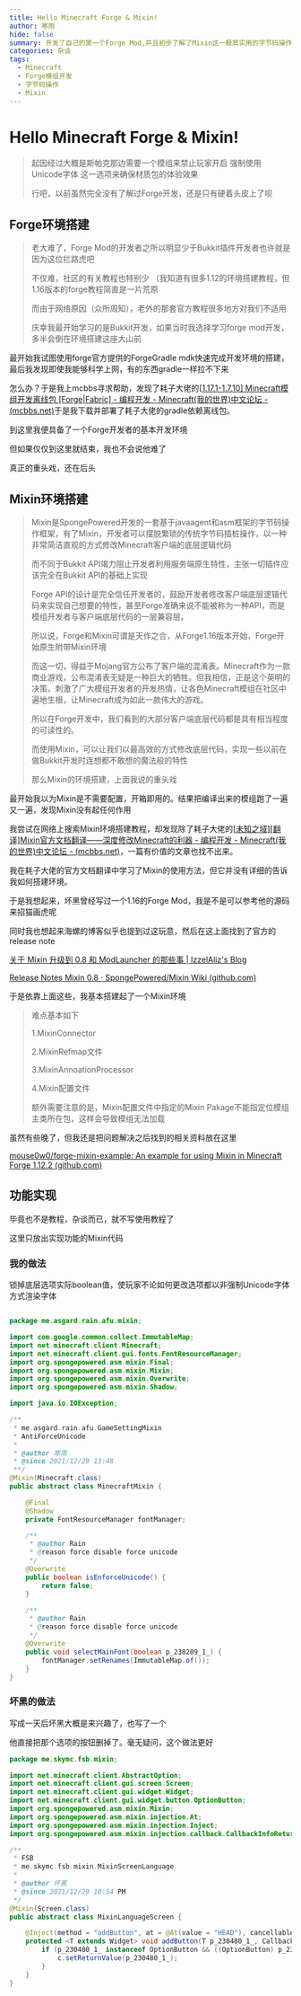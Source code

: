 ```yaml
---
title: Hello Minecraft Forge & Mixin!
author: 寒雨
hide: false
summary: 开发了自己的第一个Forge Mod,并且初步了解了Mixin这一极其实用的字节码操作框架
categories: 杂谈
tags:
  - Minecraft
  - Forge模组开发
  - 字节码操作
  - Mixin 
---
```


# Hello Minecraft Forge & Mixin!

> 起因经过大概是斯帕克那边需要一个模组来禁止玩家开启 强制使用Unicode字体 这一选项来确保材质包的体验效果
>
> 行吧，以前虽然完全没有了解过Forge开发，还是只有硬着头皮上了呗

## Forge环境搭建

> 老大难了，Forge Mod的开发者之所以明显少于Bukkit插件开发者也许就是因为这位拦路虎吧
>
> 不仅难，社区的有关教程也特别少 （我知道有很多1.12的环境搭建教程，但1.16版本的forge教程简直是一片荒原
>
> 而由于网络原因（众所周知），老外的那套官方教程很多地方对我们不适用
>
> 庆幸我最开始学习的是Bukkit开发，如果当时我选择学习forge mod开发，多半会倒在环境搭建这座大山前

最开始我试图使用forge官方提供的ForgeGradle mdk快速完成开发环境的搭建，最后我发现即使我能够科学上网，有的东西gradle一样拉不下来

怎么办？于是我上mcbbs寻求帮助，发现了耗子大佬的[[1.17.1-1.7.10\] Minecraft模组开发离线包 [Forge|Fabric] - 编程开发 - Minecraft(我的世界)中文论坛 - (mcbbs.net)](https://www.mcbbs.net/thread-896542-1-1.html)于是我下载并部署了耗子大佬的gradle依赖离线包。

到这里我便具备了一个Forge开发者的基本开发环境

但如果仅仅到这里就结束，我也不会说他难了

真正的重头戏，还在后头

## Mixin环境搭建

> Mixin是SpongePowered开发的一套基于javaagent和asm框架的字节码操作框架，有了Mixin，开发者可以摆脱繁琐的传统字节码插桩操作，以一种非常简洁直观的方式修改Minecraft客户端的底层逻辑代码
>
> 而不同于Bukkit API竭力阻止开发者利用服务端原生特性，主张一切插件应该完全在Bukkit API的基础上实现
>
> Forge API的设计是完全信任开发者的，鼓励开发者修改客户端底层逻辑代码来实现自己想要的特性，甚至Forge准确来说不能被称为一种API，而是模组开发者与客户端底层代码的一层兼容层。
>
> 所以说，Forge和Mixin可谓是天作之合，从Forge1.16版本开始，Forge开始原生附带Mixin环境
>
> 而这一切，得益于Mojang官方公布了客户端的混淆表。Minecraft作为一款商业游戏，公布混淆表无疑是一种巨大的牺牲。但我相信，正是这个英明的决策，刺激了广大模组开发者的开发热情，让各色Minecraft模组在社区中遍地生根，让Minecraft成为如此一款伟大的游戏。
>
> 所以在Forge开发中，我们看到的大部分客户端底层代码都是具有相当程度的可读性的。
>
> 而使用Mixin，可以让我们以最高效的方式修改底层代码，实现一些以前在做Bukkit开发时连想都不敢想的魔法般的特性
>
> 那么Mixin的环境搭建，上面我说的重头戏

最开始我以为Mixin是不需要配置，开箱即用的。结果把编译出来的模组跑了一遍又一遍，发现Mixin没有起任何作用

我尝试在网络上搜索Mixin环境搭建教程，却发现除了耗子大佬的[[未知之域\][翻译]Mixin官方文档翻译——深度修改Minecraft的利器 - 编程开发 - Minecraft(我的世界)中文论坛 - (mcbbs.net)](https://www.mcbbs.net/thread-833646-1-1.html)，一篇有价值的文章也找不出来。

我在耗子大佬的官方文档翻译中学习了Mixin的使用方法，但它并没有详细的告诉我如何搭建环境。

于是我想起来，坏黑曾经写过一个1.16的Forge Mod，我是不是可以参考他的源码来招猫画虎呢

同时我也想起来海螺的博客似乎也提到过这玩意，然后在这上面找到了官方的release note

[关于 Mixin 升级到 0.8 和 ModLauncher 的那些事 | IzzelAliz's Blog](https://izzel.io/2020/02/06/mixin-0-8-guide/)

[Release Notes Mixin 0.8 · SpongePowered/Mixin Wiki (github.com)](https://github.com/SpongePowered/Mixin/wiki/Release-Notes---Mixin-0.8)

于是依靠上面这些，我基本搭建起了一个Mixin环境

> 难点基本如下
>
> 1.MixinConnector
>
> 2.MixinRefmap文件
>
> 3.MixinAnnoationProcessor
>
> 4.Mixin配置文件
>
> 额外需要注意的是，Mixin配置文件中指定的Mixin Pakage不能指定位模组主类所在包，这样会导致模组无法加载

虽然有些晚了，但我还是把问题解决之后找到的相关资料放在这里

[mouse0w0/forge-mixin-example: An example for using Mixin in Minecraft Forge 1.12.2 (github.com)](https://github.com/mouse0w0/forge-mixin-example)

## 功能实现

毕竟也不是教程，杂谈而已，就不写使用教程了

这里只放出实现功能的Mixin代码

### 我的做法

锁掉底层选项实际boolean值，使玩家不论如何更改选项都以非强制Unicode字体方式渲染字体

~~~java

package me.asgard.rain.afu.mixin;

import com.google.common.collect.ImmutableMap;
import net.minecraft.client.Minecraft;
import net.minecraft.client.gui.fonts.FontResourceManager;
import org.spongepowered.asm.mixin.Final;
import org.spongepowered.asm.mixin.Mixin;
import org.spongepowered.asm.mixin.Overwrite;
import org.spongepowered.asm.mixin.Shadow;

import java.io.IOException;

/**
 * me.asgard.rain.afu.GameSettingMixin
 * AntiForceUnicode
 *
 * @author 寒雨
 * @since 2021/12/29 13:48
 **/
@Mixin(Minecraft.class)
public abstract class MinecraftMixin {

    @Final
    @Shadow
    private FontResourceManager fontManager;

    /**
     * @author Rain
     * @reason force disable force unicode
     */
    @Overwrite
    public boolean isEnforceUnicode() {
        return false;
    }

    /**
     * @author Rain
     * @reason force disable force unicode
     */
    @Overwrite
    public void selectMainFont(boolean p_238209_1_) {
        fontManager.setRenames(ImmutableMap.of());
    }
}
~~~

### 坏黑的做法

写成一天后坏黑大概是来兴趣了，也写了一个

他直接把那个选项的按钮删掉了。毫无疑问，这个做法更好

~~~java
package me.skymc.fsb.mixin;

import net.minecraft.client.AbstractOption;
import net.minecraft.client.gui.screen.Screen;
import net.minecraft.client.gui.widget.Widget;
import net.minecraft.client.gui.widget.button.OptionButton;
import org.spongepowered.asm.mixin.Mixin;
import org.spongepowered.asm.mixin.injection.At;
import org.spongepowered.asm.mixin.injection.Inject;
import org.spongepowered.asm.mixin.injection.callback.CallbackInfoReturnable;

/**
 * FSB
 * me.skymc.fsb.mixin.MixinScreenLanguage
 *
 * @author 坏黑
 * @since 2021/12/29 10:54 PM
 */
@Mixin(Screen.class)
public abstract class MixinLanguageScreen {

    @Inject(method = "addButton", at = @At(value = "HEAD"), cancellable = true)
    protected <T extends Widget> void addButton(T p_230480_1_, CallbackInfoReturnable<T> c) {
        if (p_230480_1_ instanceof OptionButton && ((OptionButton) p_230480_1_).getOption() == AbstractOption.FORCE_UNICODE_FONT) {
            c.setReturnValue(p_230480_1_);
        }
    }
}
~~~